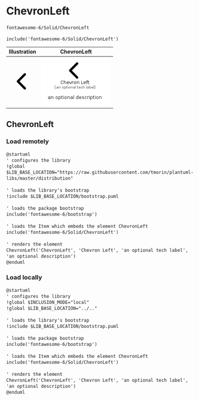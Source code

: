 # ChevronLeft


```text
fontawesome-6/Solid/ChevronLeft
```

```text
include('fontawesome-6/Solid/ChevronLeft')
```



| Illustration | ChevronLeft |
| :---: | :---: |
| ![illustration for Illustration](../../fontawesome-6/Solid/ChevronLeft.png) | ![illustration for ChevronLeft](../../fontawesome-6/Solid/ChevronLeft.Local.png) |




## ChevronLeft

### Load remotely
```plantuml
@startuml
' configures the library
!global $LIB_BASE_LOCATION="https://raw.githubusercontent.com/tmorin/plantuml-libs/master/distribution"

' loads the library's bootstrap
!include $LIB_BASE_LOCATION/bootstrap.puml

' loads the package bootstrap
include('fontawesome-6/bootstrap')

' loads the Item which embeds the element ChevronLeft
include('fontawesome-6/Solid/ChevronLeft')

' renders the element
ChevronLeft('ChevronLeft', 'Chevron Left', 'an optional tech label', 'an optional description')
@enduml
```

### Load locally
```plantuml
@startuml
' configures the library
!global $INCLUSION_MODE="local"
!global $LIB_BASE_LOCATION="../.."

' loads the library's bootstrap
!include $LIB_BASE_LOCATION/bootstrap.puml

' loads the package bootstrap
include('fontawesome-6/bootstrap')

' loads the Item which embeds the element ChevronLeft
include('fontawesome-6/Solid/ChevronLeft')

' renders the element
ChevronLeft('ChevronLeft', 'Chevron Left', 'an optional tech label', 'an optional description')
@enduml
```

